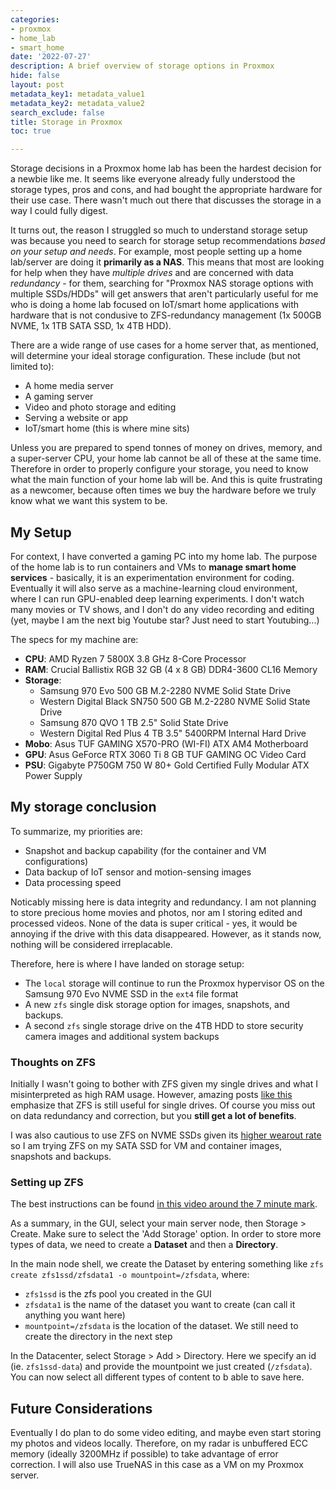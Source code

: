 ```yaml
---
categories:
- proxmox
- home_lab
- smart_home
date: '2022-07-27'
description: A brief overview of storage options in Proxmox
hide: false
layout: post
metadata_key1: metadata_value1
metadata_key2: metadata_value2
search_exclude: false
title: Storage in Proxmox
toc: true

---
```


Storage decisions in a Proxmox home lab has been the hardest decision for a newbie like me. It seems like everyone already fully understood the storage types, pros and cons, and had bought the appropriate hardware for their use case. There wasn't much out there that discusses the storage in a way I could fully digest. 

It turns out, the reason I struggled so much to understand storage setup was because you need to search for storage setup recommendations *based on your setup and needs*. For example, most people setting up a home lab/server are doing it **primarily as a NAS**. This means that most are looking for help when they have *multiple drives* and are concerned with data *redundancy* - for them, searching for "Proxmox NAS storage options with multiple SSDs/HDDs" will get answers that aren't particularly useful for me who is doing a home lab focused on IoT/smart home applications with hardware that is not condusive to ZFS-redundancy management (1x 500GB NVME, 1x 1TB SATA SSD, 1x 4TB HDD). 

There are a wide range of use cases for a home server that, as mentioned, will determine your ideal storage configuration. These include (but not limited to):
* A home media server
* A gaming server
* Video and photo storage and editing
* Serving a website or app
* IoT/smart home (this is where mine sits)

Unless you are prepared to spend tonnes of money on drives, memory, and a super-server CPU, your home lab cannot be all of these at the same time. Therefore in order to properly configure your storage, you need to know what the main function of your home lab will be. And this is quite frustrating as a newcomer, because often times we buy the hardware before we truly know what we want this system to be.

## My Setup

For context, I have converted a gaming PC into my home lab. The purpose of the home lab is to run containers and VMs to **manage smart home services** - basically, it is an experimentation environment for coding. Eventually it will also serve as a machine-learning cloud environment, where I can run GPU-enabled deep learning experiments. I don't watch many movies or TV shows, and I don't do any video recording and editing (yet, maybe I am the next big Youtube star? Just need to start Youtubing...)

The specs for my machine are:
* **CPU**: AMD Ryzen 7 5800X 3.8 GHz 8-Core Processor
* **RAM**: Crucial Ballistix RGB 32 GB (4 x 8 GB) DDR4-3600 CL16 Memory
* **Storage**:
	* Samsung 970 Evo 500 GB M.2-2280 NVME Solid State Drive
	* Western Digital Black SN750 500 GB M.2-2280 NVME Solid State Drive
	* Samsung 870 QVO 1 TB 2.5" Solid State Drive
	* Western Digital Red Plus 4 TB 3.5" 5400RPM Internal Hard Drive
* **Mobo**: Asus TUF GAMING X570-PRO (WI-FI) ATX AM4 Motherboard
* **GPU**: Asus GeForce RTX 3060 Ti 8 GB TUF GAMING OC Video Card
* **PSU**: Gigabyte P750GM 750 W 80+ Gold Certified Fully Modular ATX Power Supply


## My storage conclusion

To summarize, my priorities are:
* Snapshot and backup capability (for the container and VM configurations)
* Data backup of IoT sensor and motion-sensing images
* Data processing speed

Noticably missing here is data integrity and redundancy. I am not planning to store precious home movies and photos, nor am I storing edited and processed videos. None of the data is super critical - yes, it would be annoying if the drive with this data disappeared. However, as it stands now, nothing will be considered irreplacable. 

Therefore, here is where I have landed on storage setup:
* The `local` storage will continue to run the Proxmox hypervisor OS on the Samsung 970 Evo NVME SSD in the `ext4` file format
* A new `zfs` single disk storage option for images, snapshots, and backups.
* A second `zfs` single storage drive on the 4TB HDD to store security camera images and additional system backups

### Thoughts on ZFS
Initially I wasn't going to bother with ZFS given my single drives and what I misinterpreted as high RAM usage. However, amazing posts [like this](https://www.reddit.com/r/Proxmox/comments/o66a8n/comment/h2qqn50/?utm_source=share&utm_medium=web2x&context=3) emphasize that ZFS is still useful for single drives. Of course you miss out on data redundancy and correction, but you **still get a lot of benefits**.

I was also cautious to use ZFS on NVME SSDs given its [higher wearout rate](https://www.reddit.com/r/Proxmox/comments/ss07l4/guide_to_minimizing_ssdnvme_wearout_with_proxmox/) so I am trying ZFS on my SATA SSD for VM and container images, snapshots and backups.

### Setting up ZFS

The best instructions can be found [in this video around the 7 minute mark](https://youtu.be/HqOGeqT-SCA). 

As a summary, in the GUI, select your main server node, then Storage > Create. Make sure to select the 'Add Storage' option. In order to store more types of data, we need to create a **Dataset** and then a **Directory**.

In the main node shell, we create the Dataset by entering something like  `zfs create zfs1ssd/zfsdata1 -o mountpoint=/zfsdata`, where:
* `zfs1ssd` is the zfs pool you created in the GUI
* `zfsdata1` is the name of the dataset you want to create (can call it anything you want here)
* `mountpoint=/zfsdata` is the location of the dataset. We still need to create the directory in the next step

In the Datacenter, select Storage > Add > Directory. Here we specify an id (ie. `zfs1ssd-data`) and provide the mountpoint we just created (`/zfsdata`). You can now select all different types of content to b able to save here.

## Future Considerations

Eventually I do plan to do some video editing, and maybe even start storing my photos and videos locally. Therefore, on my radar is unbuffered ECC memory (ideally 3200MHz if possible) to take advantage of error correction. I will also use TrueNAS in this case as a VM on my Proxmox server.
